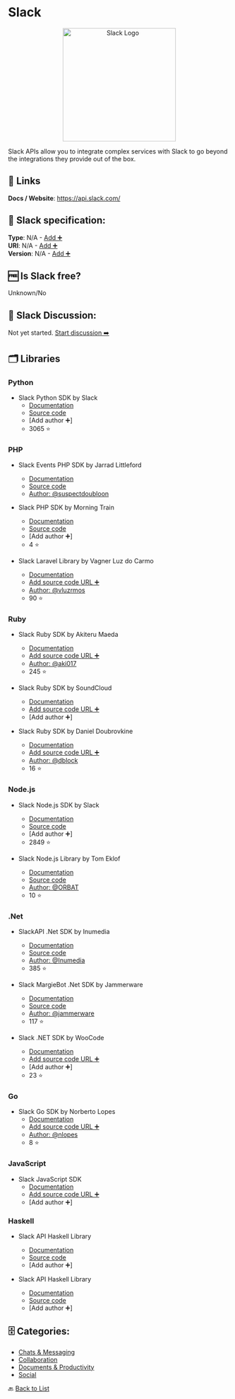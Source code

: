 # Slack
<p align="center">
    <img width="256" src="https://raw.githubusercontent.com/apis-list/apis-list/main/apis/slack/logo_256x256.png" alt="Slack Logo"/>
</p>
Slack APIs allow you to integrate complex services with Slack to go beyond the integrations they provide out of the box.

##  🔗 Links
**Docs / Website**: https://api.slack.com/

## 🧬 Slack specification:
**Type**: N/A - [Add ➕](https://github.com/apis-list/apis-list/edit/main/apis-list.yaml)  
**URI**: N/A - [Add ➕](https://github.com/apis-list/apis-list/edit/main/apis-list.yaml)  
**Version**: N/A - [Add ➕](https://github.com/apis-list/apis-list/edit/main/apis-list.yaml)

## 🆓 Is Slack free?
 Unknown/No 

## 💬 Slack Discussion:
Not yet started. [Start discussion ➡️](https://github.com/apis-list/apis-list/discussions/new)

## 🗂️ Libraries
### Python
- Slack Python SDK by Slack
    - [Documentation](http://slackapi.github.io/python-slackclient/)
    - [Source code](https://github.com/slackapi/python-slackclient)
    - [Add author ➕]
    - 3065 ⭐

### PHP
- Slack Events PHP SDK by Jarrad Littleford
    - [Documentation](https://packagist.org/packages/suspectdoubloon/slack-api)
    - [Source code](https://github.com/suspectdoubloon/slack-api)
    - [Author: @suspectdoubloon](https://github.com/suspectdoubloon)

- Slack PHP SDK by Morning Train
    - [Documentation](https://packagist.org/packages/morningtrain/slack-api)
    - [Source code](https://github.com/Morning-Train/slack-api)
    - [Add author ➕]
    - 4 ⭐

- Slack Laravel Library by Vagner Luz do Carmo
    - [Documentation](https://github.com/vluzrmos/laravel-slack-api)
    - [Add source code URL ➕]()
    - [Author: @vluzrmos](https://github.com/vluzrmos)
    - 90 ⭐

### Ruby
- Slack Ruby SDK by Akiteru Maeda
    - [Documentation](https://github.com/aki017/slack-ruby-gem)
    - [Add source code URL ➕]()
    - [Author: @aki017](https://github.com/aki017)
    - 245 ⭐

- Slack Ruby SDK by SoundCloud
    - [Documentation](https://github.com/soundcloud/slack-ruby-gem)
    - [Add source code URL ➕]()
    - [Add author ➕]

- Slack Ruby SDK by Daniel Doubrovkine
    - [Documentation](https://github.com/dblock/slack-ruby-client)
    - [Add source code URL ➕]()
    - [Author: @dblock](https://github.com/dblock)
    - 16 ⭐

### Node.js
- Slack Node.js SDK by Slack
    - [Documentation](https://slackapi.github.io/node-slack-sdk/)
    - [Source code](https://github.com/slackapi/node-slack-sdk)
    - [Add author ➕]
    - 2849 ⭐

- Slack Node.js Library by Tom Eklof
    - [Documentation](https://www.npmjs.com/package/hubot-slack-api)
    - [Source code](https://github.com/ORBAT/hubot-slack-api)
    - [Author: @ORBAT](https://github.com/ORBAT)
    - 10 ⭐

### .Net
- SlackAPI .Net SDK by Inumedia
    - [Documentation](https://github.com/Inumedia/SlackAPI/blob/master/README.md)
    - [Source code](https://github.com/Inumedia/SlackAPI)
    - [Author: @Inumedia](https://github.com/Inumedia)
    - 385 ⭐

- Slack MargieBot .Net SDK by Jammerware
    - [Documentation](https://github.com/jammerware/margiebot/blob/master/README.md)
    - [Source code](https://github.com/jammerware/margiebot)
    - [Author: @jammerware](https://github.com/jammerware)
    - 117 ⭐

- Slack .NET SDK by WooCode
    - [Documentation](https://github.com/WooCode/WooCode.Slack)
    - [Add source code URL ➕]()
    - [Add author ➕]
    - 23 ⭐

### Go
- Slack Go SDK by Norberto Lopes
    - [Documentation](https://github.com/nlopes/slack)
    - [Add source code URL ➕]()
    - [Author: @nlopes](https://github.com/nlopes)
    - 8 ⭐

### JavaScript
- Slack JavaScript SDK
    - [Documentation](https://www.npmjs.com/package/slack-api)
    - [Add source code URL ➕]()
    - [Add author ➕]

### Haskell
- Slack API Haskell Library
    - [Documentation](https://api.slack.com/web)
    - [Source code](https://hackage.haskell.org/package/slack-api-0.1)
    - [Add author ➕]

- Slack API Haskell Library 
    - [Documentation](https://hackage.haskell.org/package/slack)
    - [Source code](https://hackage.haskell.org/package/slack)
    - [Add author ➕]


## 🗄️ Categories:
- [Chats & Messaging](https://github.com/apis-list/apis-list#chats--messaging-)
- [Collaboration](https://github.com/apis-list/apis-list#collaboration-)
- [Documents & Productivity](https://github.com/apis-list/apis-list#documents--productivity-)
- [Social](https://github.com/apis-list/apis-list#social-)

🔙  [Back to List](https://github.com/apis-list/apis-list)
